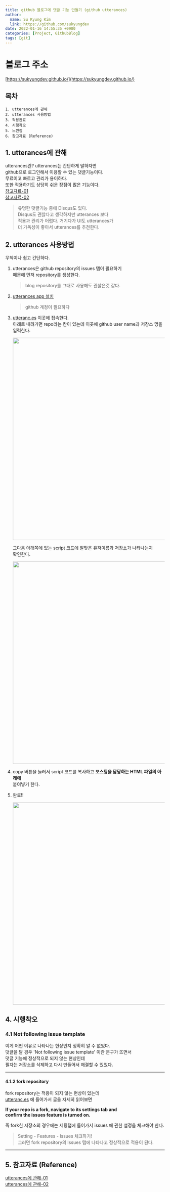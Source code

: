 ```yaml
---
title: github 블로그에 댓글 기능 만들기 (github utterances)
author:
  name: Su Kyung Kim
  link: https://github.com/sukyungdev
date: 2022-01-16 14:55:35 +0900
categories: [Project, GithubBlog]
tags: [git]
---
```


# 블로그 주소

[https://sukyungdev.github.io/](https://sukyungdev.github.io/)

## 목차

```
1. utterances에 관해
2. utterances 사용방법
3. 적용완료
4. 시행착오
5. 느낀점
6. 참고자료 (Reference)
```

## 1. utterances에 관해

utterances란?
utterances는 간단하게 말하자면  
github으로 로그인해서 이용할 수 있는 댓글기능이다.  
무료이고 빠르고 관리가 용이하다.  
또한 적용하기도 상당히 쉬운 장점이 많은 기능이다.  
[참고자료-01](https://baek.dev/post/4/)  
[참고자료-02](https://sukvvon.tistory.com/72)

> 유명한 댓글기능 중에 Disqus도 있다.  
> Disqus도 괜찮다고 생각하지만 utterances 보다  
> 적용과 관리가 어렵다. 거기다가 UI도 utterances가  
> 더 가독성이 좋아서 utterances를 추천한다.

## 2. utterances 사용방법

무척이나 쉽고 간단하다.

1.  utterances은 github repository의 issues 탭이 필요하기  
     때문에 먼저 repository를 생성한다.

    > blog repository를 그대로 사용해도 괜찮은것 같다.

2.  [utterances app 설치](https://github.com/apps/utterances)

    > github 계정이 필요하다

3.  [utteranc.es](https://utteranc.es/) 이곳에 접속한다.  
    아래로 내려가면 repo라는 칸이 있는데 이곳에 github user name과 저장소 명을 입력한다.

    <img src="https://user-images.githubusercontent.com/96860670/149664222-9c162c22-47c1-43d6-a2de-316bed52b17c.png" width ="640px" hight ="320px">

    그다음 아래쪽에 있는 script 코드에 알맞은 유저이름과 저장소가 나타나는지  
    확인한다.

    <img src="https://user-images.githubusercontent.com/96860670/149664382-d90cf9bc-5419-4968-928d-2fab15dce99d.png" width ="640px" hight ="320px">

4.  copy 버튼을 눌러서 script 코드를 복사하고 **포스팅을 담당하는 HTML 파일의 아래에**  
    붙여넣기 한다.

5.  완료!!

    <img src="https://user-images.githubusercontent.com/96860670/149664648-d00b81a6-2d4b-42ef-b898-92e9c7de41aa.png" width ="640px" hight ="320px">

## 4. 시행착오

### 4.1 Not following issue template

이게 어떤 이유로 나타나는 현상인지 정확히 알 수 없었다.  
댓글을 달 경우 'Not following issue template' 이란 문구가 뜨면서  
댓글 기능에 정상적으로 되지 않는 현상인데  
필자는 저장소를 삭제하고 다시 만들어서 해결할 수 있었다.

---

#### 4.1.2 fork repository

fork repository는 적용이 되지 않는 현상이 있는데  
[utteranc.es](https://utteranc.es/) 에 들어가서 글을 자세히 읽어보면

**If your repo is a fork, navigate to its settings tab and  
 confirm the issues feature is turned on.**

즉 fork한 저장소의 경우에는 세팅탭에 들어가서 issues 에 관한 설정을 체크해야 한다.

> Setting - Features - Issues 체크하기!  
> 그러면 fork repository의 Issues 탭에 나타나고 정상적으로 적용이 된다.

---

## 5. 참고자료 (Reference)

[utterances에 관해-01](https://baek.dev/post/4/)  
[utterances에 관해-02](https://sukvvon.tistory.com/72)
